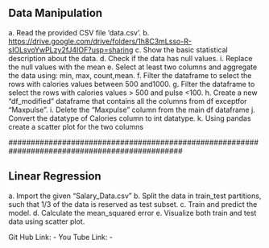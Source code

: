 Data Manipulation
-----------------
a. Read the provided CSV file ‘data.csv’.
b. https://drive.google.com/drive/folders/1h8C3mLsso-R-sIOLsvoYwPLzy2fJ4IOF?usp=sharing
c. Show the basic statistical description about the data.
d. Check if the data has null values.
i. Replace the null values with the mean
e. Select at least two columns and aggregate the data using: min, max, count,mean.
f. Filter the dataframe to select the rows with calories values between 500 and1000.
g. Filter the dataframe to select the rows with calories values > 500 and pulse <100.
h. Create a new “df_modified” dataframe that contains all the columns from df exceptfor
“Maxpulse”.
i. Delete the “Maxpulse” column from the main df dataframe
j. Convert the datatype of Calories column to int datatype.
k. Using pandas create a scatter plot for the two columns

###############################################################################################

Linear Regression
------------------
a. Import the given “Salary_Data.csv”
b. Split the data in train_test partitions, such that 1/3 of the data is reserved as test subset.
c. Train and predict the model.
d. Calculate the mean_squared error
e. Visualize both train and test data using scatter plot.

Git Hub Link: -
You Tube Link: - 